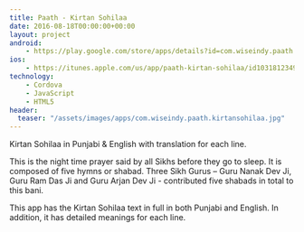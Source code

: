 ```yaml
---
title: Paath - Kirtan Sohilaa
date: 2016-08-18T00:00:00+00:00
layout: project
android:
    - https://play.google.com/store/apps/details?id=com.wiseindy.paath.kirtansohilaa
ios:
    - https://itunes.apple.com/us/app/paath-kirtan-sohilaa/id1031812349?mt=8
technology:
    - Cordova
    - JavaScript
    - HTML5
header:
  teaser: "/assets/images/apps/com.wiseindy.paath.kirtansohilaa.jpg"
---
```


Kirtan Sohilaa in Punjabi & English with translation for each line.

This is the night time prayer said by all Sikhs before they go to sleep. It is composed of five hymns or shabad. Three Sikh Gurus – Guru Nanak Dev Ji, Guru Ram Das Ji and Guru Arjan Dev Ji - contributed five shabads in total to this bani.

This app has the Kirtan Sohilaa text in full in both Punjabi and English. In addition, it has detailed meanings for each line.